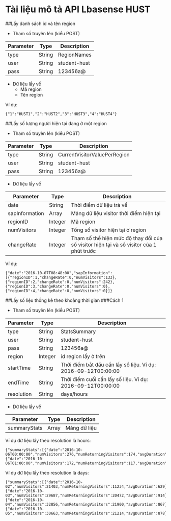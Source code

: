 # Tài liệu mô tả API Lbasense HUST

##Lấy danh sách id và tên region

- Tham số truyên lên (kiểu POST)

| Parameter   | Type            |		Description               |
|--------------| ------------------|-----------------------------|
| type   | String             | RegionNames          |
| user       | String	            | student-hust    |
| pass       | String         | 123456a@          |

- Dữ liệu lấy về
  + Mã region
  + Tên region

Ví dụ: 
```
{"1":"HUST1","2":"HUST2","3":"HUST3","4":"HUST4"}
```

##Lấy số lượng người hiện tại đang ở một region

- Tham số truyên lên (kiểu POST)

| Parameter   | Type            |		Description               |
|--------------| ------------------|-----------------------------|
| type   | String             | CurrentVisitorValuePerRegion          |
| user       | String	            | student-hust    |
| pass       | String         | 123456a@          |

- Dữ liệu lấy về

| Parameter   | Type            |		Description               |
|--------------| ------------------|-----------------------------|
| date  | String             | Thời điểm dữ liệu trả về          |
| sapInformation  | Array             | Mảng dữ liệu visitor thời điểm hiện tại         |
| regionID  | Integer             | Mã region         |
| numVisitors  | Integer             | Tổng số visitor hiện tại ở region         |
| changeRate  | Integer             | Tham số thể hiện mức độ thay đổi của số visitor hiện tại và số visitor của 1 phút trước |


Ví dụ:
```
{"date":"2016-10-07T08:48:00","sapInformation":[{"regionID":1,"changeRate":0,"numVisitors":133},{"regionID":2,"changeRate":0,"numVisitors":242},{"regionID":3,"changeRate":0,"numVisitors":0},{"regionID":4,"changeRate":0,"numVisitors":0}]}
```
##Lấy số liệu thống kê theo khoảng thời gian
###Cách 1

- Tham số truyên lên (kiểu POST)

| Parameter   | Type            |		Description               |
|--------------| ------------------|-----------------------------|
| type   | String             | StatsSummary          |
| user       | String	            | student-hust    |
| pass       | String         | 123456a@          |
| region       | Integer         | id region lấy ở trên          |
| startTime       | String         | Thời điểm bắt đầu cần lấy số liệu. Ví dụ: 2016-09-12T00:00:00          |
| endTime       | String         | Thời điểm cuối cần lấy số liệu. Ví dụ: 2016-09-12T00:00:00          |
| resolution       | String         | days/hours          |

- Dữ liệu lấy về

| Parameter   | Type            |		Description               |
|--------------| ------------------|-----------------------------|
| summaryStats   | Array             | Mảng dữ liệu           |


Ví dụ dữ liệu lấy theo resolution là hours:
```
{"summaryStats":[{"date":"2016-10-06T00:00:00","numVisitors":276,"numReturningVisitors":174,"avgDuration":5620},{"date":"2016-10-06T01:00:00","numVisitors":172,"numReturningVisitors":117,"avgDuration":7469}]}
```

Ví dụ dữ liệu lấy theo resolution là days:
```
{"summaryStats":[{"date":"2016-10-02","numVisitors":21403,"numReturningVisitors":11234,"avgDuration":629},{"date":"2016-10-03","numVisitors":29687,"numReturningVisitors":20472,"avgDuration":914},{"date":"2016-10-04","numVisitors":32856,"numReturningVisitors":21900,"avgDuration":867},{"date":"2016-10-05","numVisitors":30663,"numReturningVisitors":21214,"avgDuration":878}]}
```
